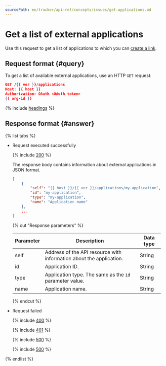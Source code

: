 ```yaml
---
sourcePath: en/tracker/api-ref/concepts/issues/get-applications.md
---
```

# Get a list of external applications

Use this request to get a list of applications to which you can [create a link](../../external-links.md).

## Request format {#query}

To get a list of available external applications, use an HTTP `GET` request:

```json
GET /{{ ver }}/applications
Host: {{ host }}
Authorization: OAuth <OAuth token>
{{ org-id }}
```

{% include [headings](../../../_includes/tracker/api/headings.md) %}

## Response format {#answer}

{% list tabs %}

- Request executed successfully

    {% include [200](../../../_includes/tracker/api/answer-200.md) %}

    The response body contains information about external applications in JSON format.

    ```json
    [
        {
            "self": "{{ host }}/{{ ver }}/applications/my-application",
            "id": "my-application",
            "type": "my-application",
            "name": "Application name"
        },
        ...
    ]
    ```

    {% cut "Response parameters" %}

    | Parameter | Description | Data type |
    | ----- | ----- | ----- |
    | self | Address of the API resource with information about the application. | String |
    | id | Application ID. | String |
    | type | Application type. The same as the `id` parameter value. | String |
    | name | Application name. | String |

    {% endcut %}

- Request failed

    {% include [400](../../../_includes/tracker/api/answer-error-400.md) %}

    {% include [401](../../../_includes/tracker/api/answer-error-401.md) %}

    {% include [500](../../../_includes/tracker/api/answer-error-500.md) %}

    {% include [500](../../../_includes/tracker/api/answer-error-503.md) %}

{% endlist %}


